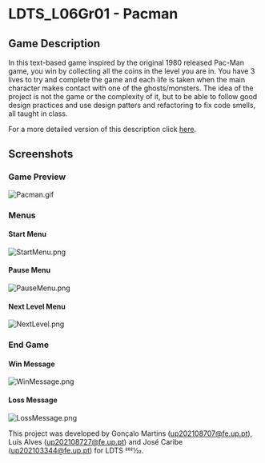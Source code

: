 # LDTS_L06Gr01 - Pacman

## Game Description

In this text-based game inspired by the original 1980 released Pac-Man game, you win by collecting all the coins in the level you are in. You have 3 lives to try and complete the game and each life is taken when the main character makes contact with one of the ghosts/monsters.
The idea of the project is not the game or the complexity of it, but to be able to follow good design practices and use design patters and refactoring to fix code smells, all taught in class.

For a more detailed version of this description click [here](./docs/README.md).

## Screenshots

### Game Preview

![Pacman.gif](docs/gifs/Pacman.gif)

### Menus

#### Start Menu

![StartMenu.png](docs/screenshots/StartMenu.png)

#### Pause Menu

![PauseMenu.png](docs/screenshots/PauseMenu.png)

#### Next Level Menu

![NextLevel.png](docs/screenshots/NextLevel.png)

### End Game

#### Win Message

![WinMessage.png](docs/screenshots/WinMessage.png)

#### Loss Message

![LossMessage.png](docs/screenshots/LossMessage.png)

This project was developed by Gonçalo Martins (up202108707@fe.up.pt), Luís Alves (up202108727@fe.up.pt) and José Caribe (up202103344@fe.up.pt) for LDTS 2021⁄22.
